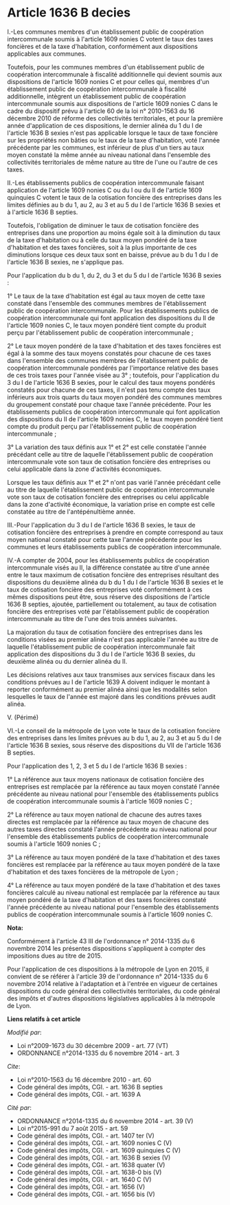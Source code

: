 # Article 1636 B decies

I.-Les communes membres d'un établissement public de coopération intercommunale soumis à l'article 1609 nonies C votent le
taux des taxes foncières et de la taxe d'habitation, conformément aux dispositions applicables aux communes. 

Toutefois, pour les communes membres d'un établissement public de coopération intercommunale à fiscalité additionnelle qui
devient soumis aux dispositions de l'article 1609 nonies C et pour celles qui, membres d'un établissement public de
coopération intercommunale à fiscalité additionnelle, intègrent un établissement public de coopération intercommunale soumis
aux dispositions de l'article 1609 nonies C dans le cadre du dispositif prévu à l'article 60 de la loi n° 2010-1563 du 16
décembre 2010 de réforme des collectivités territoriales, et pour la première année d'application de ces dispositions, le
dernier alinéa du 1 du I de l'article 1636 B sexies n'est pas applicable lorsque le taux de taxe foncière sur les propriétés
non bâties ou le taux de la taxe d'habitation, voté l'année précédente par les communes, est inférieur de plus d'un tiers au
taux moyen constaté la même année au niveau national dans l'ensemble des collectivités territoriales de même nature au titre
de l'une ou l'autre de ces taxes. 

II.-Les établissements publics de coopération intercommunale faisant application de l'article 1609 nonies C ou du I ou du II
de l'article 1609 quinquies C votent le taux de la cotisation foncière des entreprises dans les limites définies au b du 1,
au 2, au 3 et au 5 du I de l'article 1636 B sexies et à l'article 1636 B septies. 

Toutefois, l'obligation de diminuer le taux de cotisation foncière des entreprises dans une proportion au moins égale soit à
la diminution du taux de la taxe d'habitation ou à celle du taux moyen pondéré de la taxe d'habitation et des taxes
foncières, soit à la plus importante de ces diminutions lorsque ces deux taux sont en baisse, prévue au b du 1 du I de
l'article 1636 B sexies, ne s'applique pas. 

Pour l'application du b du 1, du 2, du 3 et du 5 du I de l'article 1636 B sexies : 

1° Le taux de la taxe d'habitation est égal au taux moyen de cette taxe constaté dans l'ensemble des communes membres de
l'établissement public de coopération intercommunale. Pour les établissements publics de coopération intercommunale qui font
application des dispositions du II de l'article 1609 nonies C, le taux moyen pondéré tient compte du produit perçu par
l'établissement public de coopération intercommunale ; 

2° Le taux moyen pondéré de la taxe d'habitation et des taxes foncières est égal à la somme des taux moyens constatés pour
chacune de ces taxes dans l'ensemble des communes membres de l'établissement public de coopération intercommunale pondérés
par l'importance relative des bases de ces trois taxes pour l'année visée au 3° ; toutefois, pour l'application du 3 du I de
l'article 1636 B sexies, pour le calcul des taux moyens pondérés constatés pour chacune de ces taxes, il n'est pas tenu
compte des taux inférieurs aux trois quarts du taux moyen pondéré des communes membres du groupement constaté pour chaque
taxe l'année précédente. Pour les établissements publics de coopération intercommunale qui font application des dispositions
du II de l'article 1609 nonies C, le taux moyen pondéré tient compte du produit perçu par l'établissement public de
coopération intercommunale ; 

3° La variation des taux définis aux 1° et 2° est celle constatée l'année précédant celle au titre de laquelle
l'établissement public de coopération intercommunale vote son taux de cotisation foncière des entreprises ou celui applicable
dans la zone d'activités économiques. 

Lorsque les taux définis aux 1° et 2° n'ont pas varié l'année précédant celle au titre de laquelle l'établissement public de
coopération intercommunale vote son taux de cotisation foncière des entreprises ou celui applicable dans la zone d'activité
économique, la variation prise en compte est celle constatée au titre de l'antépénultième année. 

III.-Pour l'application du 3 du I de l'article 1636 B sexies, le taux de cotisation foncière des entreprises à prendre en
compte correspond au taux moyen national constaté pour cette taxe l'année précédente pour les communes et leurs
établissements publics de coopération intercommunale. 

IV.-A compter de 2004, pour les établissements publics de coopération intercommunale visés au II, la différence constatée au
titre d'une année entre le taux maximum de cotisation foncière des entreprises résultant des dispositions du deuxième alinéa
du b du 1 du I de l'article 1636 B sexies et le taux de cotisation foncière des entreprises voté conformément à ces mêmes
dispositions peut être, sous réserve des dispositions de l'article 1636 B septies, ajoutée, partiellement ou totalement, au
taux de cotisation foncière des entreprises voté par l'établissement public de coopération intercommunale au titre de l'une
des trois années suivantes. 

La majoration du taux de cotisation foncière des entreprises dans les conditions visées au premier alinéa n'est pas
applicable l'année au titre de laquelle l'établissement public de coopération intercommunale fait application des
dispositions du 3 du I de l'article 1636 B sexies, du deuxième alinéa ou du dernier alinéa du II. 

Les décisions relatives aux taux transmises aux services fiscaux dans les conditions prévues au I de l'article 1639 A doivent
indiquer le montant à reporter conformément au premier alinéa ainsi que les modalités selon lesquelles le taux de l'année est
majoré dans les conditions prévues audit alinéa. 

V. (Périmé)

VI.-Le conseil de la métropole de Lyon vote le taux de la cotisation foncière des entreprises dans les limites prévues au b
du 1, au 2, au 3 et au 5 du I de l'article 1636 B sexies, sous réserve des dispositions du VII de l'article 1636 B septies. 

Pour l'application des 1, 2, 3 et 5 du I de l'article 1636 B sexies : 

1° La référence aux taux moyens nationaux de cotisation foncière des entreprises est remplacée par la référence au taux moyen
constaté l'année précédente au niveau national pour l'ensemble des établissements publics de coopération intercommunale
soumis à l'article 1609 nonies C ; 

2° La référence au taux moyen national de chacune des autres taxes directes est remplacée par la référence au taux moyen de
chacune des autres taxes directes constaté l'année précédente au niveau national pour l'ensemble des établissements publics
de coopération intercommunale soumis à l'article 1609 nonies C ; 

3° La référence au taux moyen pondéré de la taxe d'habitation et des taxes foncières est remplacée par la référence au taux
moyen pondéré de la taxe d'habitation et des taxes foncières de la métropole de Lyon ; 

4° La référence au taux moyen pondéré de la taxe d'habitation et des taxes foncières calculé au niveau national est remplacée
par la référence au taux moyen pondéré de la taxe d'habitation et des taxes foncières constaté l'année précédente au niveau
national pour l'ensemble des établissements publics de coopération intercommunale soumis à l'article 1609 nonies C.

**Nota:**

Conformément à l'article 43 III de l'ordonnance n° 2014-1335 du 6 novembre 2014 les présentes dispositions s'appliquent à
compter des impositions dues au titre de 2015.

Pour l'application de ces dispositions à la métropole de Lyon en 2015, il convient de se référer à l'article 39 de
l'ordonnance n° 2014-1335 du 6 novembre 2014 relative à l'adaptation et à l'entrée en vigueur de certaines dispositions du
code général des collectivités territoriales, du code général des impôts et d'autres dispositions législatives applicables à
la métropole de Lyon.

**Liens relatifs à cet article**

_Modifié par_:

  - Loi n°2009-1673 du 30 décembre 2009 - art. 77 (VT)
  - ORDONNANCE n°2014-1335 du 6 novembre 2014 - art. 3

_Cite_:

  - Loi n°2010-1563 du 16 décembre 2010 - art. 60
  - Code général des impôts, CGI. - art. 1636 B septies
  - Code général des impôts, CGI. - art. 1639 A

_Cité par_:

  - ORDONNANCE n°2014-1335 du 6 novembre 2014 - art. 39 (V)
  - Loi n°2015-991 du 7 août 2015 - art. 59
  - Code général des impôts, CGI. - art. 1407 ter (V)
  - Code général des impôts, CGI. - art. 1609 nonies C (V)
  - Code général des impôts, CGI. - art. 1609 quinquies C (V)
  - Code général des impôts, CGI. - art. 1636 B sexies (V)
  - Code général des impôts, CGI. - art. 1638 quater (V)
  - Code général des impôts, CGI. - art. 1638-0 bis (V)
  - Code général des impôts, CGI. - art. 1640 C (V)
  - Code général des impôts, CGI. - art. 1656 (V)
  - Code général des impôts, CGI. - art. 1656 bis (V)
